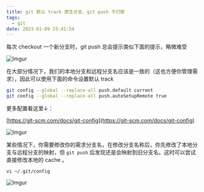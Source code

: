 ```yaml
---
title: git 默认 track 原生分支，git push 不打断
tags:
  - git
date: 2023-01-09 15:41:54
---
```


每次 checkout 一个新分支时，git push 总会提示类似下面的提示，略微难受

![Imgur](https://imgur.com/Y0NbDc4)

在大部分情况下，我们的本地分支和远程分支名应该是一致的（这也方便你管理需求），因此可以使用下面的命令设置默认 track

```sh
git config --global --replace-all push.default current
git config --global --replace-all push.autoSetupRemote true
```

更多配置看这里↓：

[https://git-scm.com/docs/git-config](https://git-scm.com/docs/git-config)

![Imgur](https://imgur.com/1EI3FfU)


某些情况下，你需要修改你的需求分支名，在修改分支名称后，你先修改了本地分支与远程分支的映射，但 `git push` 后发现还是会映射到旧分支名。这时可以尝试直接修改本地的 cache 。

```
vi ~/.git/config
```

![Imgur](https://imgur.com/IrXWbcr)
